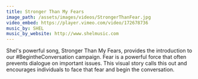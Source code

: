 ```yaml
---
title: Stronger Than My Fears
image_path: /assets/images/videos/StrongerThanFear.jpg
video_embed: https://player.vimeo.com/video/172678736
music_by: SHEL
music_by_website: http://www.shelmusic.com
---
```


Shel's powerful song, Stronger Than My Fears, provides the introduction to our #BegintheConversation campaign. Fear is a powerful force that often prevents dialogue on important issues. This visual story calls this out and encourages individuals to face that fear and begin the conversation.